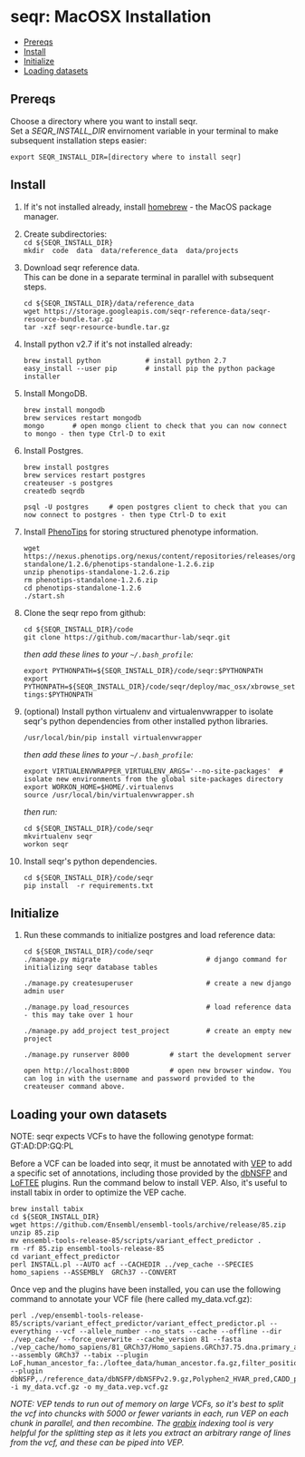 seqr: MacOSX Installation
====================================

<!-- START doctoc generated TOC please keep comment here to allow auto update -->
<!-- DON'T EDIT THIS SECTION, INSTEAD RE-RUN doctoc TO UPDATE -->
- [Prereqs](#prereqs)
- [Install](#install)
- [Initialize](#initialize)
- [Loading datasets](#loading-your-own-datasets)

<!-- END doctoc generated TOC please keep comment here to allow auto update -->

## Prereqs

Choose a directory where you want to install seqr.  
Set a *SEQR_INSTALL_DIR* envirnoment variable in your terminal to make subsequent installation steps easier:  

```export SEQR_INSTALL_DIR=[directory where to install seqr]``` 
 

## Install

1. If it's not installed already, install [homebrew](http://brew.sh/) - the MacOS package manager.  
  
1. Create subdirectories:  
   `cd ${SEQR_INSTALL_DIR}`  
   `mkdir  code  data  data/reference_data  data/projects`  
  
1. Download seqr reference data.  
This can be done in a separate terminal in parallel with subsequent steps. 
   ```
   cd ${SEQR_INSTALL_DIR}/data/reference_data
   wget https://storage.googleapis.com/seqr-reference-data/seqr-resource-bundle.tar.gz
   tar -xzf seqr-resource-bundle.tar.gz
   ```
   
1. Install python v2.7 if it's not installed already:  
   ```
   brew install python           # install python 2.7
   easy_install --user pip       # install pip the python package installer
   ```
  
1. Install MongoDB.  
   ```
   brew install mongodb
   brew services restart mongodb
   mongo       # open mongo client to check that you can now connect to mongo - then type Ctrl-D to exit
   ```
1. Install Postgres.  
   ```
   brew install postgres
   brew services restart postgres
   createuser -s postgres
   createdb seqrdb
   
   psql -U postgres     # open postgres client to check that you can now connect to postgres - then type Ctrl-D to exit
   ```

1. Install [PhenoTips](https://phenotips.org/) for storing structured phenotype information.  
   ```
   wget https://nexus.phenotips.org/nexus/content/repositories/releases/org/phenotips/phenotips-standalone/1.2.6/phenotips-standalone-1.2.6.zip
   unzip phenotips-standalone-1.2.6.zip
   rm phenotips-standalone-1.2.6.zip
   cd phenotips-standalone-1.2.6
   ./start.sh
   ```
1. Clone the seqr repo from github:  
   ```
   cd ${SEQR_INSTALL_DIR}/code
   git clone https://github.com/macarthur-lab/seqr.git
   ```
   
   *then add these lines to your `~/.bash_profile`:*    
   
   `export PYTHONPATH=${SEQR_INSTALL_DIR}/code/seqr:$PYTHONPATH`  
   `export PYTHONPATH=${SEQR_INSTALL_DIR}/code/seqr/deploy/mac_osx/xbrowse_settings:$PYTHONPATH`  

1. (optional) Install python virtualenv and virtualenvwrapper to isolate seqr's python dependencies from other installed python libraries.  
   ```
   /usr/local/bin/pip install virtualenvwrapper
   ```

   *then add these lines to your `~/.bash_profile`:*  
   
   `export VIRTUALENVWRAPPER_VIRTUALENV_ARGS='--no-site-packages'  #  isolate new environments from the global site-packages directory`  
   `export WORKON_HOME=$HOME/.virtualenvs`  
   `source /usr/local/bin/virtualenvwrapper.sh`  
   
   *then run:*
   ```
   cd ${SEQR_INSTALL_DIR}/code/seqr
   mkvirtualenv seqr  
   workon seqr
   ```
   
1. Install seqr's python dependencies.  
   ```
   cd ${SEQR_INSTALL_DIR}/code/seqr
   pip install  -r requirements.txt
   ```


## Initialize

1. Run these commands to initialize postgres and load reference data:
   ```
   cd ${SEQR_INSTALL_DIR}/code/seqr
   ./manage.py migrate                          # django command for initializing seqr database tables
   
   ./manage.py createsuperuser                  # create a new django admin user
   
   ./manage.py load_resources                   # load reference data - this may take over 1 hour
   
   ./manage.py add_project test_project         # create an empty new project
   
   ./manage.py runserver 8000          # start the development server
   
   open http://localhost:8000          # open new browser window. You can log in with the username and password provided to the createuser command above.
   ```


## Loading your own datasets  

NOTE: seqr expects VCFs to have the following genotype format: GT:AD:DP:GQ:PL  


Before a VCF can be loaded into seqr, it must be annotated with [VEP](https://useast.ensembl.org/info/docs/tools/vep/index.html) to add a specific set of annotations, including those provided by the [dbNSFP](http://www.ensembl.info/ecode/dbnsfp/) and [LoFTEE](http://www.ensembl.info/ecode/loftee/) plugins. Run the command below to install VEP. Also, it's useful to install tabix in order to optimize the VEP cache.  
   ```
   brew install tabix
   cd ${SEQR_INSTALL_DIR}
   wget https://github.com/Ensembl/ensembl-tools/archive/release/85.zip
   unzip 85.zip 
   mv ensembl-tools-release-85/scripts/variant_effect_predictor .
   rm -rf 85.zip ensembl-tools-release-85
   cd variant_effect_predictor
   perl INSTALL.pl --AUTO acf --CACHEDIR ../vep_cache --SPECIES homo_sapiens --ASSEMBLY  GRCh37 --CONVERT
   ```
   

Once vep and the plugins have been installed, you can use the following command to annotate your VCF file (here called my_data.vcf.gz): 
 
   ```
   perl ./vep/ensembl-tools-release-85/scripts/variant_effect_predictor/variant_effect_predictor.pl --everything --vcf --allele_number --no_stats --cache --offline --dir ./vep_cache/ --force_overwrite --cache_version 81 --fasta ./vep_cache/homo_sapiens/81_GRCh37/Homo_sapiens.GRCh37.75.dna.primary_assembly.fa --assembly GRCh37 --tabix --plugin LoF,human_ancestor_fa:./loftee_data/human_ancestor.fa.gz,filter_position:0.05,min_intron_size:15 --plugin dbNSFP,./reference_data/dbNSFP/dbNSFPv2.9.gz,Polyphen2_HVAR_pred,CADD_phred,SIFT_pred,FATHMM_pred,MutationTaster_pred,MetaSVM_pred -i my_data.vcf.gz -o my_data.vep.vcf.gz
   ```

*NOTE: VEP tends to run out of memory on large VCFs, so it's best to split the vcf into chuncks with 5000 or fewer variants in each, run VEP on each chunk in parallel, and then recombine. The [grabix](https://github.com/arq5x/grabix) indexing tool is very helpful for the splitting step as it lets you extract an arbitrary range of lines from the vcf, and these can be piped into VEP.*
  
